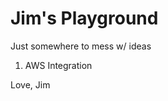 # Jim's Playground

Just somewhere to mess w/ ideas

1. AWS Integration

<!-- BEGIN_TF_DOCS -->
<!-- END_TF_DOCS -->


Love, Jim